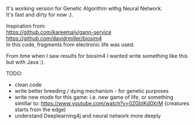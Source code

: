 It's working version for Genetic Algorithm withg Neural Network.  
It's fast and dirty for now :).

Inspiration from:  
https://github.com/kareemaly/gann-service  
https://github.com/davidrmiller/biosim4  
In this code, fragments from electronic life was used.

From time when I saw results for biosim4 I wanted write something like this but with Java :).

TODO:

- clean code
- write better breeding / dying mechanism - for genetic purposes
- write new mode for this game: i.e. new game of life, or something simillar
  to: https://www.youtube.com/watch?v=0ZGbIKd0XrM (creatures starts from the edge)
- understand Deeplearning4j and neural network more deeply


